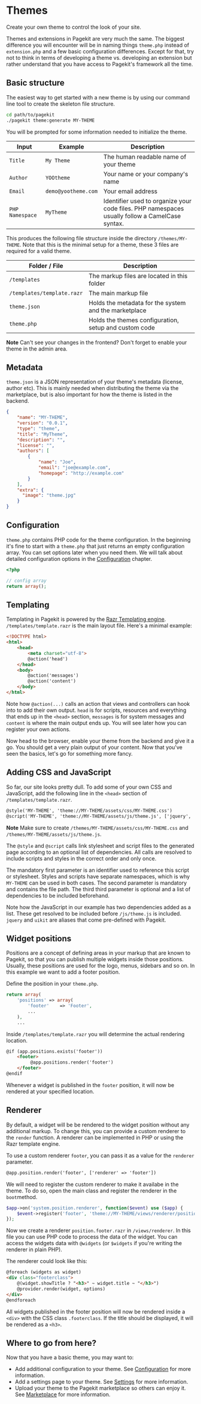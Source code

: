 # Themes

<p class="uk-article-lead">Create your own theme to control the look of your site.</p>

Themes and extensions in Pagekit are very much the same. The biggest difference
you will encounter will be in naming things `theme.php` instead of
`extension.php` and a few basic configuration differences. Except for that, try
not to think in terms of developing a theme vs. developing an extension but
rather understand that you have access to Pagekit's framework all the time.

## Basic structure

The easiest way to get started with a new theme is by using
our command line tool to create the skeleton file structure.

```bash
cd path/to/pagekit
./pagekit theme:generate MY-THEME
```

You will be prompted for some information needed to initialize the theme.

| Input             | Example               | Description |
|-------------------|-----------------------|--------------|
| `Title`           | `My Theme`            | The human readable name of your theme 
| `Author`          | `YOOtheme`            | Your name or your company's name
| `Email`           | `demo@yootheme.com`   | Your email address
| `PHP Namespace`   | `MyTheme`             | Identifier used to organize your code files. PHP namespaces usually follow a CamelCase syntax.

This produces the following file structure inside the directory `/themes/MY-THEME`. Note that this is the minimal setup for a theme, these 3 files are required for a valid theme.

| Folder / File | Description |
|---------------|-------------|
| `/templates` | The markup files are located in this folder |
| `/templates/template.razr` | The main markup file |
| `theme.json` | Holds the metadata for the system and the marketplace |
| `theme.php` | Holds the themes configuration, setup and custom code |

**Note** Can't see your changes in the frontend? Don't forget to enable your theme in the admin area.

## Metadata

`theme.json` is a JSON representation of your theme's metadata (license, author etc). This is mainly needed when distributing the theme via the marketplace, but is also important for how the theme is listed in the backend.

```json
{
    "name": "MY-THEME",
    "version": "0.0.1",
    "type": "theme",
    "title": "MyTheme",
    "description": "",
    "license": "",
    "authors": [
        {
            "name": "Joe",
            "email": "joe@example.com",
            "homepage": "http://example.com"
        }
    ],
    "extra": {
      "image": "theme.jpg"
    }
}
```

## Configuration

`theme.php` contains PHP code for the theme configuration. In the beginning it's fine to start with a `theme.php` that just returns an empty configuration array. You can set options later when you need them. We will talk about detailed configuration options in the [Configuration](configuration.md) chapter.


```php
<?php

// config array
return array();
```

## Templating

Templating in Pagekit is powered by the [Razr Templating engine](https://github.com/pagekit/razr). `/templates/template.razr` is the main layout file.
Here's a minimal example:

```html
<!DOCTYPE html>
<html>
    <head>
        <meta charset="utf-8">
        @action('head')
    </head>
    <body>
        @action('messages')
        @action('content')
    </body>
</html>
```

Note how `@action(...)` calls an action that views and controllers can hook into to add their own output. `head` is for scripts, resources and everything that ends up in the `<head>` section, `messages` is for system messages and `content` is where the main output ends up. You will see later how you can register your own actions.

Now head to the browser, enable your theme from the backend and give it a go. You should get a very plain output of your content. Now that you've seen the basics, let's go for something more fancy.

## Adding CSS and JavaScript

So far, our site looks pretty dull. To add some of your own CSS and JavaScript, add the following line in the `<head>` section of `/templates/template.razr`.

```html
@style('MY-THEME', 'theme://MY-THEME/assets/css/MY-THEME.css')
@script('MY-THEME', 'theme://MY-THEME/assets/js/theme.js', ['jquery', 'uikit'])
```

**Note** Make sure to create `/themes/MY-THEME/assets/css/MY-THEME.css` and `/themes/MY-THEME/assets/js/theme.js`.

The `@style` and `@script` calls link stylesheet and script files to the generated page according to an optional list of dependencies. All calls are resolved to include scripts and styles in the correct order and only once. 

The mandatory first parameter is an identifier used to reference this script or stylesheet. Styles and scripts have separate namespaces, which is why `MY-THEME` can be used in both cases. The second parameter is mandatory and contains the file path. The third third parameter is optional and a list of dependencies to be included beforehand.

Note how the JavaScript in our example has two dependencies added as a list. These get resolved to be included before `/js/theme.js` is included. `jquery` and `uikit` are aliases that come pre-defined with Pagekit.

## Widget positions

Positions are a concept of defining areas in your markup that are known to Pagekit, so that you can publish multiple widgets inside those positions. Usually, these positions are used for the logo, menus, sidebars and so on. In this example we want to add a footer position.

Define the position in your `theme.php`.

```php
return array(
    'positions' => array(
        'footer'    => 'Footer',
        ...
    ),
    ...
```

Inside `/templates/template.razr` you will determine the actual rendering location.

```html
@if (app.positions.exists('footer'))
    <footer>
         @app.positions.render('footer')
    </footer>
@endif
```

Whenever a widget is published in the `footer` position, it will now be rendered at your specified location.

## Renderer

By default, a widget will be be rendered to the widget position without any additional markup. To change this, you can provide a custom renderer to the `render` function. A renderer can be implemented in PHP or using the Razr template engine.

To use a custom renderer `footer`, you can pass it as a value for the `renderer` parameter.

```html
@app.position.render('footer', ['renderer' => 'footer'])
```
We will need to register the custom renderer to make it availabe in the theme. To do so, open the main class and register the renderer in the `boot`method.
```php
$app->on('system.position.renderer', function($event) use ($app) {
    $event->register('footer', 'theme://MY-THEME/views/renderer/position.footer.razr');
});
```

Now we create a renderer `position.footer.razr` in `/views/renderer`.
In this file you can use PHP code to process the data of the widget. You can access the widgets data with `@widgets` (or `$widgets` if you're writing the renderer in plain PHP).

The renderer could look like this:

```html
@foreach (widgets as widget)
<div class="footerclass">
    @(widget.showTitle ? "<h3>" ~ widget.title ~ "</h3>")
    @provider.render(widget, options)
</div>
@endforeach
```

All widgets published in the footer position will now be rendered inside a `<div>` with the CSS class `.footerclass`. If the title should be displayed, it will be rendered as a `<h3>`.

## Where to go from here?

Now that you have a basic theme, you may want to:

- Add additional configuration to your theme. See [Configuration](configuration.md) for more information.
- Add a settings page to your theme. See [Settings](settings.md) for more information.
- Upload your theme to the Pagekit marketplace so others can enjoy it. See [Marketplace](marketplace.md) for more information.
